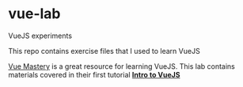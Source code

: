 # vue-lab

VueJS experiments

This repo contains exercise files that I used to learn VueJS

[Vue Mastery](https://www.vuemastery.com) is a great resource for learning VueJS. This lab contains materials covered in their first tutorial [**Intro to VueJS**](https://www.vuemastery.com/courses/intro-to-vue-js)
